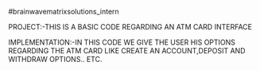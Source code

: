 #brainwavematrixsolutions_intern

PROJECT:-THIS IS A BASIC CODE REGARDING AN ATM CARD INTERFACE 


IMPLEMENTATION:-IN THIS CODE WE GIVE THE USER HIS OPTIONS REGARDING THE ATM CARD LIKE CREATE AN ACCOUNT,DEPOSIT AND WITHDRAW OPTIONS.. ETC.
